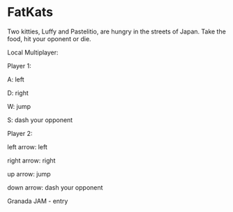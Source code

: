 # FatKats
   Two kitties, Luffy and Pastelitio, are hungry in the streets of Japan. Take the food, hit your oponent or die. 
   
   Local Multiplayer:
   
   Player 1: 
   
   A: left
   
   D: right
   
   W: jump
   
   S: dash your opponent
   
   Player 2:
   
   left arrow: left
   
   right arrow: right
   
   up arrow: jump
   
   down arrow: dash your opponent
   
   Granada JAM - entry

